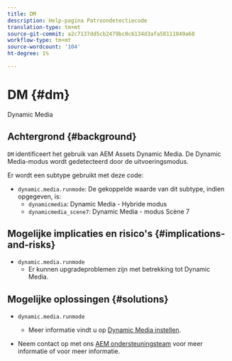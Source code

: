 ```yaml
---
title: DM
description: Help-pagina Patroondetectiecode
translation-type: tm+mt
source-git-commit: a2c7137dd5cb2479bc0c6134d3afa58111049a68
workflow-type: tm+mt
source-wordcount: '104'
ht-degree: 1%

---
```



# DM {#dm}

 Dynamic Media 

## Achtergrond {#background}

`DM` identificeert het gebruik van AEM Assets Dynamic Media. De Dynamic Media-modus wordt gedetecteerd door de uitvoeringsmodus.

Er wordt een subtype gebruikt met deze code:

* `dynamic.media.runmode`: De gekoppelde waarde van dit subtype, indien opgegeven, is:
   * `dynamicmedia`: Dynamic Media - Hybride modus
   * `dynamicmedia_scene7`: Dynamic Media - modus Scène 7

## Mogelijke implicaties en risico&#39;s {#implications-and-risks}

* `dynamic.media.runmode`
   * Er kunnen upgradeproblemen zijn met betrekking tot Dynamic Media.

## Mogelijke oplossingen {#solutions}

* `dynamic.media.runmode`
   * Meer informatie vindt u op [Dynamic Media instellen](https://experienceleague.adobe.com/docs/experience-manager-cloud-service/assets/dynamicmedia/administering-dynamic-media.html).

* Neem contact op met ons [AEM ondersteuningsteam](https://helpx.adobe.com/enterprise/using/support-for-experience-cloud.html) voor meer informatie of voor meer informatie.
